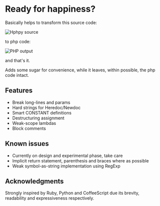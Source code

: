 Ready for happiness?
====================

Basically helps to transform this source code:

![Hphpy source](http://i.imgur.com/KycUxEz.png)

to php code:

![PHP output](http://i.imgur.com/lZASezF.png)

and that's it.

Adds some sugar for convenience, while it leaves,
within possible, the php code intact.


Features
--------

 * Break long-lines and params
 * Hard strings for Heredoc/Newdoc
 * Smart CONSTANT definitions
 * Destructuring assignment
 * Weak-scope lambdas
 * Block comments


Known issues
------------

 * Currently on design and experimental phase, take care
 * Implicit return statement, parenthesis and braces where as possible
 * Weak symbol-as-string implementation using RegExp


Acknowledgments
---------------

Strongly inspired by Ruby, Python and CoffeeScript due its brevity, readability and expressiveness respectively.
